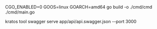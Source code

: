 
CGO_ENABLED=0 GOOS=linux GOARCH=amd64 go build -o ./cmd/cmd ./cmd/main.go

kratos tool swagger serve app/api/api.swagger.json --port 3000